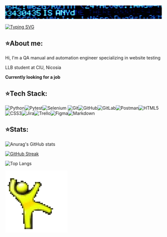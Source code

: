 ![intro](https://github.com/sofiyatadjibaeva/sofiyatadjibaeva/blob/main/intro.gif)  




  
[![Typing SVG](https://readme-typing-svg.demolab.com?font=Fira+Code&weight=800&size=22&duration=4000&pause=1000&color=64B5FF&center=true&width=435&lines=%EF%BC%A8%EF%BD%85%EF%BD%8C%EF%BD%8C%EF%BD%8F%EF%BC%8C+%EF%BC%A9%EF%BC%87%EF%BD%8D++++%EF%BC%B3%EF%BD%8F%EF%BD%86%EF%BD%89%EF%BD%99%EF%BD%81;pleasure+to+deal+with+you)](https://git.io/typing-svg)  


## ⭐About me:


Hi, I'm a QA manual and automation engineer specializing in website testing  


LLB student at CIU, Nicosia  


**Currently looking for a job**


## ⭐Tech Stack:
![Python](https://img.shields.io/badge/python-3670A0?style=for-the-badge&logo=python&logoColor=ffdd54)![Pytest](https://img.shields.io/badge/pytest-%23ffffff.svg?style=for-the-badge&logo=pytest&logoColor=2f9fe3)![Selenium](https://img.shields.io/badge/-selenium-%43B02A?style=for-the-badge&logo=selenium&logoColor=white)	![Git](https://img.shields.io/badge/git-%23F05033.svg?style=for-the-badge&logo=git&logoColor=white)![GitHub](https://img.shields.io/badge/github-%23121011.svg?style=for-the-badge&logo=github&logoColor=white)![GitLab](https://img.shields.io/badge/gitlab-%23181717.svg?style=for-the-badge&logo=gitlab&logoColor=white)![Postman](https://img.shields.io/badge/Postman-FF6C37?style=for-the-badge&logo=postman&logoColor=white)![HTML5](https://img.shields.io/badge/html5-%23E34F26.svg?style=for-the-badge&logo=html5&logoColor=white)![CSS3](https://img.shields.io/badge/css3-%231572B6.svg?style=for-the-badge&logo=css3&logoColor=white)![Jira](https://img.shields.io/badge/jira-%230A0FFF.svg?style=for-the-badge&logo=jira&logoColor=white)![Trello](https://img.shields.io/badge/Trello-%23026AA7.svg?style=for-the-badge&logo=Trello&logoColor=white)![Figma](https://img.shields.io/badge/figma-%23F24E1E.svg?style=for-the-badge&logo=figma&logoColor=white)![Markdown](https://img.shields.io/badge/markdown-%23000000.svg?style=for-the-badge&logo=markdown&logoColor=white)


## ⭐Stats:
![Anurag's GitHub stats](https://github-readme-stats.vercel.app/api?username=sofiyatadjibaeva&show_icons=true&theme=holi)  


[![GitHub Streak](https://streak-stats.demolab.com/?user=sofiyatadjibaeva&theme=holi-theme)](https://git.io/streak-stats)


![Top Langs](https://github-readme-stats.vercel.app/api/top-langs/?username=sofiyatadjibaeva&theme=holi&layout=compact)

![dancing](https://github.com/sofiyatadjibaeva/sofiyatadjibaeva/blob/main/dancing.gif)  
